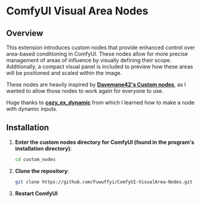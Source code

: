 # ComfyUI Visual Area Nodes 

## Overview

This extension introduces custom nodes that provide enhanced control over area-based conditioning in ComfyUI. These nodes allow for more precise management of areas of influence by visually defining their scope. Additionally, a compact visual panel is included to preview how these areas will be positioned and scaled within the image.

These nodes are heavily inspired by [**Davemane42's Custom nodes**](https://github.com/Davemane42/ComfyUI_Dave_CustomNode), as I wanted to allow those nodes to work again for everyone to use.

Huge thanks to [**cozy_ex_dynamic**](https://github.com/cozy-comfyui/cozy_ex_dynamic) from which I learned how to make a node with dynamic inputs.

## Installation

1. **Enter the custom nodes directory for ComfyUI (found in the program's installation directory)**:
   ```bash
   cd custom_nodes
   ```

2. **Clone the repository**:
   ```bash
   git clone https://github.com/Fuwuffyi/ComfyUI-VisualArea-Nodes.git
   ```

3. **Restart ComfyUI**
